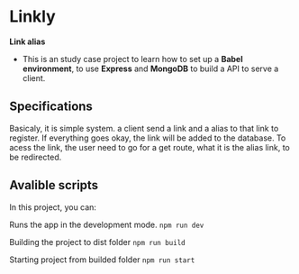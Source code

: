 # Linkly

**Link alias**

* This is an study case project to learn how to set up a **Babel environment**, to use **Express** and **MongoDB** to build  a API to serve a client.

## Specifications
Basicaly, it is simple system. a client send a link and a alias to that link to register. If everything goes okay, the link will be added to the database.
To acess the link, the user need to go for a get route, what it is the alias link, to be redirected. 


## Avalible scripts
In this project, you can:

Runs the app in the development mode. 
`npm run dev`

Building the project to dist folder
`npm run build`

Starting project from builded folder
`npm run start`